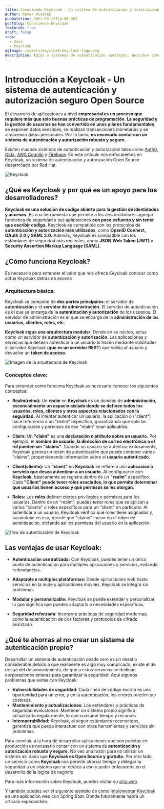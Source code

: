 ```yaml
---
title: Conociendo Keycloak - Un sistema de autenticación y autorización seguro Open Source
author: Romer Alvarez
pubDatetime: 2023-08-12T14:00:00Z
postSlug: Conociendo-Keycloak
featured: true
draft: false
tags:
  - Java
  - Keycloak 
ogImage: /assets/keycloak/keycloak-logo.png
description: Adiós a sistemas de autenticación complejos. Descubre cómo Keycloak ahorra tiempo, esfuerzo y mejora la seguridad en tu desarrollo.
---
```


# Introducción a Keycloak - Un sistema de autenticación y autorización seguro Open Source

El desarrollo de aplicaciones a nivel **empresarial es un proceso que requiere más que solo buenas prácticas de programación**. **La seguridad y la gestión de usuarios se han convertido en unos pilares fundamentales**, se exponen datos sensibles, se realizan transacciones monetarias y se almacenan datos personales. Por lo tanto, **es necesario contar con un sistema de autenticación y autorización robusto y seguro.**  

Existen muchos sistemas de autenticación y autorización tales como [Auth0](https://auth0.com/), [Okta](https://www.okta.com/), [AWS Cognito](https://aws.amazon.com/cognito/) y [Firebase](https://firebase.google.com/). En este artículo nos enfocaremos en Keycloak, un sistema de autenticación y autorización Open Source desarrollado por Red Hat.

![Keycloak](/assets/keycloak/keycloak-logo.png)

## **¿Qué es Keycloak y por qué es un apoyo para los desarrolladores?**
**Keycloak es una solución de código abierto para la gestión de identidades y accesos.** Es una herramienta que permite a los desarrolladores agregar funciones de seguridad a sus aplicaciones **con poco esfuerzo y sin tener que escribir código.** Keycloak es compatible con los protocolos de **autenticación y autorización más utilizados**, como **OpenID Connect, OAuth 2.0 y SAML 2.0.** Además, Keycloak es compatible con los estándares de seguridad más recientes, como **JSON Web Token (JWT)** y **Security Assertion Markup Language (SAML).**

## **¿Cómo funciona Keycloak?**
Es necesario para entender el valor que nos ofrece Keycloak conocer como actua Keycloak detrás de escena 

### **Arquitectura básica:**
Keycloak se compone de **dos partes principales:** el servidor de **autenticación** y el **servidor de administración.** El servidor de autenticación es el que se encarga de la **autenticación y autorización** de los usuarios. El servidor de administración es el que se encarga de la **administración de los usuarios, clientes, roles, etc.**  

**Keycloak sigue una arquitectura modular.** Donde en su núcleo, actua como un servidor de **autenticación y autorización**. Las aplicaciones y servicios que desean autenticar a un usuario lo hacen mediante solicitudes al servidor Keycloak (**que es un servidor REST**) que valida al usuario y devuelve un **token de acceso.**

![Imagen de la arquitectura de Keycloak](/assets/keycloak/keycloak-scheme.png)

### **Conceptos clave:**

Para entender como funciona Keycloak es necesario conocer los siguientes conceptos:

* **Realm(reino):** Un **realm** en **Keycloak** es un dominio de **administración, escencialmente un espacio aislado donde se definen todos los usuarios, roles, clientes y otros aspectos relacionados con la seguirdad.** Al intentar autenticar un usuario, la aplicación o ("client") hace referencia a un "realm" específico, garantizando que solo las configuración y permisos de ese "realm" sean aplicables.  

* **Claim:** Un **"claim"** es una **declaración o atributo sobre un usuario.** Por ejemplo, el **nombre de usuario, la dirección de correo electrónico o el rol pueden ser "claims".** Cuando un usuario se autentica exitosamente, Keycloak genera un token de autenticación que puede contener varios "claims", proporcionando información sobre el **usuario autenticado.**  

* **Client(cliente):** Un **"client"** en **Keycloak** se refiere a una **aplicación o servicio que desea autenticar a un usuario.** Al configurarse con **Keycloak**, básicamente se registra dentro de un **"realm"** específico. Cada **"Client"** **puede tener roles asociados, lo que permite determinar que usuarios tienen acceso y qué permisos se les otorgan.**

* **Roles:** Los **roles** definen ciertos privilegios o permisos para los usuarios. Dentro de un "realm", puedes tener roles que se aplican a varios "clients" o roles específicos para un "client" en particular. Al autenticar a un usuario, Keycloak verifica qué roles tiene asignados y, basándose en eso, decide qué "claims" incluir en el token de autenticación, dictando así los permisos del usuario en la aplicación.

![flow de autenticación de Keycloak](/assets/keycloak/keycloak-token-flow.png)

## **Las ventajas de usar Keycloak:**

* **Autenticación centralizada:** Con Keycloak, puedes tener un único punto de autenticación para múltiples aplicaciones y servicios, evitando redundancias.


* **Adaptable a múltiples plataformas:** Desde aplicaciones web hasta servicios en la nube y aplicaciones móviles, Keycloak se integra sin problemas.

* **Modular y personalizable:** Keycloak se puede extender y personalizar, lo que significa que puedes adaptarlo a necesidades específicas.

* **Seguridad reforzada:** Incorpora prácticas de seguridad modernas, como la autenticación de dos factores y protocolos de cifrado avanzado.

## **¿Qué te ahorras al no crear un sistema de autenticación propio?**

Desarrollar un sistema de autenticación desde cero es un desafío considerable debido a que realmente es algo muy complicado, existe el de riesgo del desconocimiento, de que a estos servicios se dedican corporaciones enteras para garantizar la seguridad. Aquí algunos problemas que evitas con Keycloak:

* **Vulnerabilidades de seguridad:** Cada línea de código escrita es una oportunidad para un error, y en la autenticación, los errores pueden ser costosos.
* **Mantenimiento y actualizaciones:** Los estándares y prácticas de seguridad evolucionan. Mantener un sistema propio significa actualizarlo regularmente, lo que consume tiempo y recursos.
* **Interoperabilidad:** Keycloak, al seguir estándares reconocidos, garantiza que pueda interactuar con otras herramientas y servicios sin problemas.  

Para concluir, a la hora de desarrollar aplicaciones que son puestas en producción es necesario contar con un sistema de **autenticación y autorización robusto y seguro.** No veo una razón para no utilizar un sistema así dado que **Keycloak es Open Source y gratuito.** Por otro lado, un servicio como **Keycloak** nos permite ahorrar tiempo y delegar la seguridad a un sistema que se dedica a eso y poder enfocarnos en el desarrollo de la lógica de negocio.  

Para más información sobre Keycloak, puedes visitar su [sitio web](https://www.keycloak.org/). 

Y también puedes ver el siguiente ejemplo de como [implementar Keycloak](https://github.com/RomerEnr/spring-example-keycloak) en una aplicación web con Spring Boot. Donde futuramente habrá un articulo explicandolo.